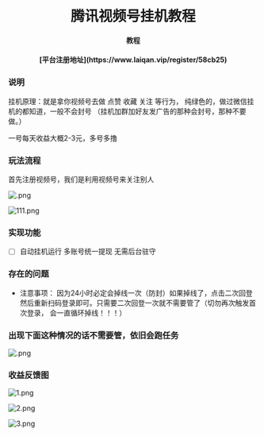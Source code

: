 <h1 align="center">腾讯视频号挂机教程</h1>
<h4 align="center">教程</h4>


<h4 align="center">[平台注册地址](https://www.laiqan.vip/register/58cb25)</h4>


### 说明

挂机原理：就是拿你视频号去做  点赞 收藏 关注 等行为， 纯绿色的，做过微信挂机的都知道，一般不会封号 （挂机加群加好友发广告的那种会封号，那种不要做。）

一号每天收益大概2-3元，多号多撸


### 玩法流程
 
首先注册视频号，我们是利用视频号来关注别人

![.png](https://s2.loli.net/2024/05/15/KNAkqQ9hmDpFWUw.png)

![111.png](https://s2.loli.net/2024/05/15/1jSx9Lg6TWdvF5I.png)


### 实现功能

- [ ] 自动挂机运行 多账号统一提现  无需后台驻守


### 存在的问题

- 注意事项： 因为24小时必定会掉线一次（防封）如果掉线了，点击二次回登 然后重新扫码登录即可。只需要二次回登一次就不需要管了（切勿再次触发首次登录， 会一直循环掉线！！！）


### 出现下面这种情况的话不需要管，依旧会跑任务
![.png](https://s2.loli.net/2024/05/15/3nFaNdvVDOCE2lz.png)





###  收益反馈图
![1.png](https://s2.loli.net/2024/05/15/CQ4aIq9Z2gMXUwW.png)


![2.png](https://s2.loli.net/2024/05/15/Aw1gLsOfQBucCnZ.png)


![3.png](https://s2.loli.net/2024/05/15/mKHoYr6zEqB9aQs.png)



